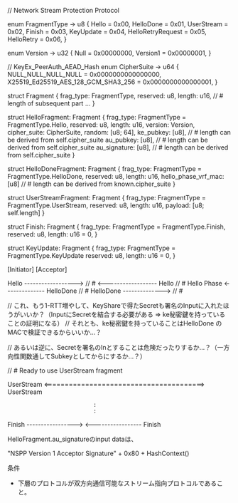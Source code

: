 // Network Stream Protection Protocol

enum FragmentType -> u8 {
    Hello             = 0x00,
    HelloDone         = 0x01,
    UserStream        = 0x02,
    Finish            = 0x03,
    KeyUpdate         = 0x04,
    HelloRetryRequest = 0x05,
    HelloRetry        = 0x06,
}

enum Version -> u32 {
    Null     = 0x00000000,
    Version1 = 0x00000001,
}

// KeyEx_PeerAuth_AEAD_Hash
enum CipherSuite -> u64 {
    NULL_NULL_NULL_NULL                 = 0x0000000000000000,
    X25519_Ed25519_AES_128_GCM_SHA3_256 = 0x0000000000000001,
}

struct Fragment {
    frag_type: FragmentType,
    reserved: u8,
    length: u16, // # length of subsequent part
    ...
}

struct HelloFragment: Fragment {
    frag_type: FragmentType = FragmentType.Hello,
    reserved: u8,
    length: u16,
    version: Version,
    cipher_suite: CipherSuite,
    random: [u8; 64],
    ke_pubkey: [u8],    // # length can be derived from self.cipher_suite
    au_pubkey: [u8],    // # length can be derived from self.cipher_suite
    au_signature: [u8], // # length can be derived from self.cipher_suite
}

struct HelloDoneFragment: Fragment {
    frag_type: FragmentType = FragmentType.HelloDone,
    reserved: u8,
    length: u16,
    hello_phase_vrf_mac: [u8] // # length can be derived from known.cipher_suite
}

struct UserStreamFragment: Fragment {
    frag_type: FragmentType = FragmentType.UserStream,
    reserved: u8,
    length: u16,
    payload: [u8; self.length]
}

struct Finish: Fragment {
    frag_type: FragmentType = FragmentType.Finish,
    reserved: u8,
    length: u16 = 0,
}

struct KeyUpdate: Fragment {
    frag_type: FragmentType = FragmentType.KeyUpdate
    reserved: u8,
    length: u16 = 0,
}


[Initiator]                                          [Acceptor]

Hello ------------------>                                       // #
                                      <------------------ Hello // # Hello Phase
                                      <-------------- HelloDone // #
HelloDone -------------->                                       // #

// これ、もう1-RTT増やして、KeyShareで得たSecretも署名のInputに入れたほうがいいか？（InputにSecretを結合する必要がある => ke秘密鍵を持っていることの証明になる）
// それとも、ke秘密鍵を持っていることはHelloDone のMACで検証できるからいいか...？

// あるいは逆に、Secretを署名のInとすることは危険だったりするか...？（一方向性関数通してSubkeyとしてからにするか...？）

// # Ready to use UserStream fragment

UserStream <=======================================> UserStream

                               :
                               :

Finish ----------------->
                                      <----------------- Finish

HelloFragment.au_signatureのinput dataは、

"NSPP Version 1 Acceptor Signature" + 0x80 + HashContext()

条件
- 下層のプロトコルが双方向通信可能なストリーム指向プロトコルであること。